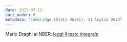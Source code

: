 ```yaml
---
date: 2023-07-11
sort_order: 0
metadata: "Cambridge (Stati Uniti), 11 luglio 2023"
---
```


Mario Draghi al NBER: <a href="/assets/2023-07-11-draghi-nber.pdf" target="_blank">leggi il testo integrale</a>
